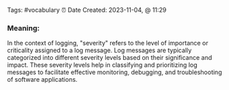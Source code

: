 Tags: #vocabulary 
⏰ Date Created:  2023-11-04, @ 11:29
### Meaning: 
In the context of logging, "severity" refers to the level of importance or criticality assigned to a log message. Log messages are typically categorized into different severity levels based on their significance and impact. These severity levels help in classifying and prioritizing log messages to facilitate effective monitoring, debugging, and troubleshooting of software applications.